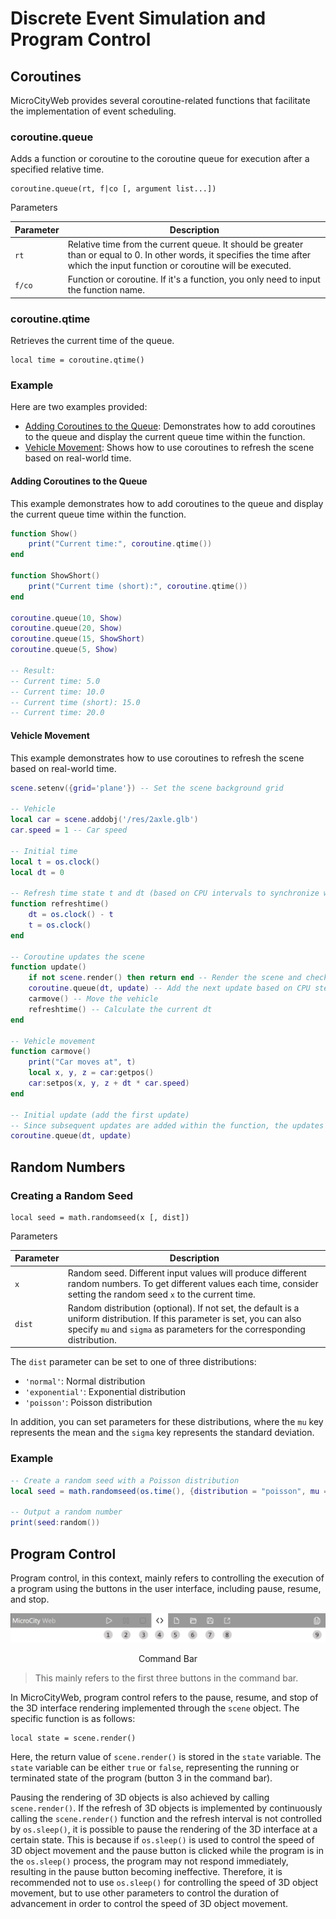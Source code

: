 # Discrete Event Simulation and Program Control

## Coroutines

MicroCityWeb provides several coroutine-related functions that facilitate the implementation of event scheduling.

### coroutine.queue

Adds a function or coroutine to the coroutine queue for execution after a specified relative time.

```lua:no-line-numbers
coroutine.queue(rt, f|co [, argument list...])
```

Parameters

| Parameter | Description |
| --- | --- |
| `rt` | Relative time from the current queue. It should be greater than or equal to 0. In other words, it specifies the time after which the input function or coroutine will be executed. |
| `f/co` | Function or coroutine. If it's a function, you only need to input the function name. |

### coroutine.qtime

Retrieves the current time of the queue.

```lua:no-line-numbers
local time = coroutine.qtime()
```

### Example

Here are two examples provided:

*   [Adding Coroutines to the Queue](#adding-coroutines-to-the-queue): Demonstrates how to add coroutines to the queue and display the current queue time within the function.
*   [Vehicle Movement](#vehicle-movement): Shows how to use coroutines to refresh the scene based on real-world time.

#### Adding Coroutines to the Queue

This example demonstrates how to add coroutines to the queue and display the current queue time within the function.

```lua
function Show()
    print("Current time:", coroutine.qtime())
end

function ShowShort()
    print("Current time (short):", coroutine.qtime())
end

coroutine.queue(10, Show)
coroutine.queue(20, Show)
coroutine.queue(15, ShowShort)
coroutine.queue(5, Show)

-- Result:
-- Current time: 5.0
-- Current time: 10.0
-- Current time (short): 15.0
-- Current time: 20.0
```

#### Vehicle Movement

This example demonstrates how to use coroutines to refresh the scene based on real-world time.

```lua
scene.setenv({grid='plane'}) -- Set the scene background grid

-- Vehicle
local car = scene.addobj('/res/2axle.glb')
car.speed = 1 -- Car speed

-- Initial time
local t = os.clock()
local dt = 0

-- Refresh time state t and dt (based on CPU intervals to synchronize with real-world time)
function refreshtime()
    dt = os.clock() - t
    t = os.clock()
end

-- Coroutine updates the scene
function update()
    if not scene.render() then return end -- Render the scene and check if the program is terminated
    coroutine.queue(dt, update) -- Add the next update based on CPU step time
    carmove() -- Move the vehicle
    refreshtime() -- Calculate the current dt
end

-- Vehicle movement
function carmove()
    print("Car moves at", t)
    local x, y, z = car:getpos()
    car:setpos(x, y, z + dt * car.speed)
end

-- Initial update (add the first update)
-- Since subsequent updates are added within the function, the updates will loop automatically
coroutine.queue(dt, update)
```

## Random Numbers

### Creating a Random Seed

```lua:no-line-numbers
local seed = math.randomseed(x [, dist])
```

Parameters

| Parameter | Description |
| --- | --- |
| `x` | Random seed. Different input values will produce different random numbers. To get different values each time, consider setting the random seed `x` to the current time. |
| `dist` | Random distribution (optional). If not set, the default is a uniform distribution. If this parameter is set, you can also specify `mu` and `sigma` as parameters for the corresponding distribution. |

The `dist` parameter can be set to one of three distributions:

*   `'normal'`: Normal distribution
*   `'exponential'`: Exponential distribution
*   `'poisson'`: Poisson distribution

In addition, you can set parameters for these distributions, where the `mu` key represents the mean and the `sigma` key represents the standard deviation.

### Example

```lua
-- Create a random seed with a Poisson distribution
local seed = math.randomseed(os.time(), {distribution = "poisson", mu = "3"}) -- Poisson distribution with a mean of 3

-- Output a random number
print(seed:random())
```

## Program Control

Program control, in this context, mainly refers to controlling the execution of a program using the buttons in the user interface, including pause, resume, and stop.

<center>

![Command Bar](./images/MicroCityWeb/CommandBar.png)

Command Bar

</center>

> This mainly refers to the first three buttons in the command bar.

In MicroCityWeb, program control refers to the pause, resume, and stop of the 3D interface rendering implemented through the `scene` object. The specific function is as follows:

```lua:no-line-numbers
local state = scene.render()
```

Here, the return value of `scene.render()` is stored in the `state` variable. The `state` variable can be either `true` or `false`, representing the running or terminated state of the program (button 3 in the command bar).

Pausing the rendering of 3D objects is also achieved by calling `scene.render()`. If the refresh of 3D objects is implemented by continuously calling the `scene.render()` function and the refresh interval is not controlled by `os.sleep()`, it is possible to pause the rendering of the 3D interface at a certain state. This is because if `os.sleep()` is used to control the speed of 3D object movement and the pause button is clicked while the program is in the `os.sleep()` process, the program may not respond immediately, resulting in the pause button becoming ineffective. Therefore, it is recommended not to use `os.sleep()` for controlling the speed of 3D object movement, but to use other parameters to control the duration of advancement in order to control the speed of 3D object movement.